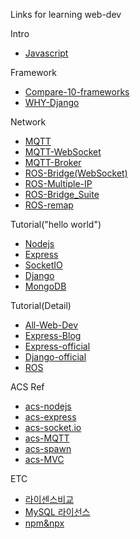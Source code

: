 Links for learning web-dev


Intro
- [Javascript]

Framework
- [Compare-10-frameworks]
- [WHY-Django]

Network
- [MQTT]
- [MQTT-WebSocket]
- [MQTT-Broker]
- [ROS-Bridge(WebSocket)]
- [ROS-Multiple-IP]
- [ROS-Bridge_Suite]
- [ROS-remap]

Tutorial("hello world")
- [Nodejs]
- [Express]
- [SocketIO]
- [Django]
- [MongoDB]

Tutorial(Detail)
- [All-Web-Dev]
- [Express-Blog]
- [Express-official]
- [Django-official]
- [ROS]

ACS Ref
- [acs-nodejs]
- [acs-express]
- [acs-socket.io]
- [acs-MQTT]
- [acs-spawn]
- [acs-MVC]
 
ETC
- [라이센스비교]
- [MySQL 라이선스]
- [npm&npx]

[SocketIO]: https://socket.io/get-started/chat
[npm&npx]: https://www.freecodecamp.org/news/npm-vs-npx-whats-the-difference/
[MQTT]: https://pypi.org/project/paho-mqtt/#id3
[MQTT-Broker]: http://www.steves-internet-guide.com/mossquitto-conf-file/
[ROS-Bridge(WebSocket)]: http://robotwebtools.org/tools.html
[MQTT-WebSocket]: https://www.educba.com/mqtt-vs-websocket/
[ROS-Multiple-IP]: http://wiki.ros.org/ROS/Tutorials/MultipleMachines
[ROS-Bridge_Suite]:http://wiki.ros.org/rosbridge_suite/Tutorials/RunningRosbridge
[ROS-remap]: http://wiki.ros.org/Remapping%20Arguments

[Javascript]: https://developer.mozilla.org/ko/docs/Learn/JavaScript/First_steps/What_is_JavaScript
[Express]: https://blogger.pe.kr/789
[Nodejs]:https://javafa.gitbooks.io/nodejs_server_basic/content/
[Django]:https://m.blog.naver.com/shino1025/221316480686
[ROS]:http://wiki.ros.org/ROS/Tutorials
[Compare-10-frameworks]: https://towardsdatascience.com/top-10-in-demand-web-development-frameworks-in-2021-8a5b668be0d6
[WHY-Django]: https://blog.lxf.kr/2018-11-19---why-or-not-django/
[All-Web-Dev]: https://developer.mozilla.org/en-US/docs/Learn
[Express-Blog]: https://jinbroing.tistory.com/84?category=916190
[Express-official]: https://expressjs.com/en/starter/basic-routing.html
[Django-official]: https://docs.djangoproject.com/en/3.1/intro/tutorial01/

[MongoDB]: https://devlog.jwgo.kr/2019/02/26/how-to-install-mongodb-on-ubuntu/
[MySQL 라이선스]: https://www.phpschool.com/gnuboard4/bbs/board.php?bo_table=forum&wr_id=92874
[라이센스비교]: http://www.bloter.net/archives/209318

[acs-nodejs]: https://itstory.tk/entry/Ubuntu-1604-nodejs-와-npm-설치
[acs-express]: https://expressjs.com/en/starter/generator.html
[acs-socket.io]: https://socket.io/get-started/chat 
[acs-MQTT]: https://www.npmjs.com/package/mqtt
[acs-spawn]: https://stackoverflow.com/questions/23450534/how-to-call-a-python-function-from-node-js
[acs-MVC]: https://eyegochild.medium.com/express-1-mvc-pattern-b5261d4ca320
